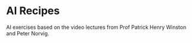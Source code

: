 AI Recipes
==========

AI exercises based on the video lectures from Prof Patrick Henry Winston and Peter Norvig.
